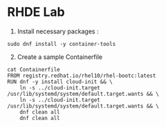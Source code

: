 # RHDE Lab

1. Install necessary packages :
```
sudo dnf install -y container-tools
```

2. Create a sample Containerfile
```
cat Containerfile
FROM registry.redhat.io/rhel10/rhel-bootc:latest
RUN dnf -y install cloud-init && \
    ln -s ../cloud-init.target /usr/lib/systemd/system/default.target.wants && \
    ln -s ../cloud-init.target /usr/lib/systemd/system/default.target.wants && \
    dnf clean all
    dnf clean all
```